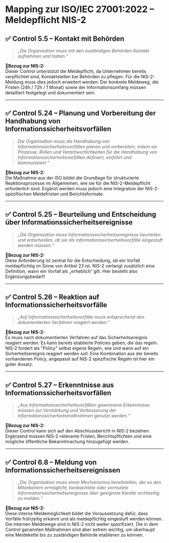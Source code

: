 # Mapping zur ISO/IEC 27001:2022 – Meldepflicht NIS-2


## ✅ Control 5.5 – Kontakt mit Behörden

> *„Die  Organisation  muss  mit  den  zuständigen  Behörden  Kontakt 
aufnehmen  und  halten.“*

**📌Bezug zur NIS-2:**  
Dieser Control unterstützt die Meldepflicht, da Unternehmen bereits verpflichtet sind, Kontaktstellen bei Behörden zu pflegen. Für die NIS-2-Meldung muss dies jedoch erweitert werden: Der konkrete Meldeweg, die Fristen (24h / 72h / 1 Monat) sowie der Informationsumfang müssen detailliert festgelegt und dokumentiert sein.

---

## ✅ Control 5.24 – Planung und Vorbereitung der Handhabung von Informationssicherheitsvorfällen

> *Die  Organisation  muss  die  Handhabung  von 
Informationssicherheitsvorfällen  planen  und  vorbereiten,  indem  sie 
Prozesse,  Rollen  und  Verantwortlichkeiten  für  die  Handhabung  von 
Informationssicherheitsvorfällen  definiert,  einführt  und  kommuniziert.“*

**📌Bezug zur NIS-2:**  
Die Maßnahme aus der ISO bildet die Grundlage für strukturierte Reaktionsprozesse im Allgemeinen, wie sie für die NIS-2-Meldepflicht erforderlich sind. Ergänzt werden muss jedoch eine Integration der NIS-2-spezifischen Meldefristen und Berichtsformate.

---

## ✅ Control 5.25 – Beurteilung und Entscheidung über Informationssicherheitsereignisse

> *„Die  Organisation  muss  Informationssicherheitsereignisse  beurteilen  und 
entscheiden,  ob  sie  als  Informationssicherheitsvorfälle  eingestuft  werden 
müssen.“*

**📌Bezug zur NIS-2:**  
Diese Anforderung ist zentral für die Entscheidung, ob ein Vorfall meldepflichtig im Sinne von Artikel 23 ist. NIS-2 verlangt zusätzlich eine Definition, wann ein Vorfall als „erheblich“ gilt. Hier besteht also Ergänzungsbedarf!

---

## ✅ Control 5.26 – Reaktion auf Informationssicherheitsvorfälle

> *„Auf  Informationssicherheitsvorfälle  muss  entsprechend  den 
dokumentierten  Verfahren  reagiert  werden.“*

**📌Bezug zur NIS-2:**  
Es muss nach dokumentierten Verfahren auf das Sicherheitsereignis reagiert werden. Es kann bereits etablierte Policies geben, die das regeln. NIS-2 fordert als "Policy" selbst eigene Regeln, wie und wann auf ein Sicherheitsereignis reagiert werden soll. Eine Kombination aus der bereits vorhandenen Policy, angepasst auf NIS-2 spezifische Regeln ist hier ein guter Ansatz.

---

## ✅ Control 5.27 – Erkenntnisse aus Informationssicherheitsvorfällen

> *„Aus  Informationssicherheitsvorfällen  gewonnene  Erkenntnisse  müssen 
zur  Verstärkung  und  Verbesserung  der 
Informationssicherheitsmaßnahmen  genutzt  werden.“*

**📌Bezug zur NIS-2:**  
Dieser Control kann sich auf den Abschlussbericht in NIS-2 beziehen. Ergänzend müssen NIS-2-relevante Fristen, Berichtspflichten und eine mögliche öffentliche Bekanntmachung hinzugefügt werden.

---

## ✅ Control 6.8 – Meldung von Informationssicherheitsereignissen

> *„Die  Organisation  muss  einen  Mechanismus  bereitstellen,  der  es  den 
Mitarbeitern  ermöglicht,  beobachtete  oder  vermutete 
Informationssicherheitsereignisse  über  geeignete  Kanäle  rechtzeitig  zu 
melden.“*

**📌Bezug zur NIS-2:**  
Diese interne Meldemöglichkeit bildet die Voraussetzung dafür, dass Vorfälle frühzeitig erkannt und als meldepflichtig eingestuft werden können. Die internen Meldewege sind in NIS-2 nicht weiter spezifiziert. Die in dem Control ganannten Maßnahmen sind aber extrem wichtig, um überhaupt eine Meldekette bis zu zuständigen Behörde etablieren zu können.


